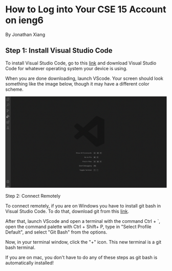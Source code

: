 # How to Log into Your CSE 15 Account on ieng6
By Jonathan Xiang


## Step 1: Install Visual Studio Code

To install Visual Studio Code, go to this [link](https://code.visualstudio.com/) and download
Visual Studio Code for whatever operating system your device is using.

When you are done downloading, launch VScode. Your screen should look
something like the image below, though it may have a different color
scheme.

![Image](VScodeStartScreen.png)


Step 2: Connect Remotely

To connect remotely, if you are on Windows you have to install git bash
in Visual Studio Code. To do that, download git from this [link](https://gitforwindows.org/).

After that, launch VScode and open a terminal with the command Ctrl + \`,
open the command palette with Ctrl + Shift+ P, type in "Select Profile Default",
and select "Git Bash" from the options.

Now, in your terminal window, click the "+" icon. This new terminal is a git
bash terminal.

If you are on mac, you don't have to do any of these steps as git bash is
automatically installed!


